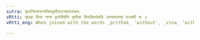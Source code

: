 ```yaml
---
sutra: पृथाग्विनानानाभिस्तृतीयाऽन्यतरस्याम्
vRtti: पृथक् विना नाना इत्येतैर्योगे तृतीया विभक्तिर्भवति अन्यतरस्यां पञ्चमी च ॥
vRtti_eng: When joined with the words _prithak_ 'without', _vina_ 'without' and _nana_ 'without' the third case-affix is employed, optionally (as well as the fifth and the second).

---
```

